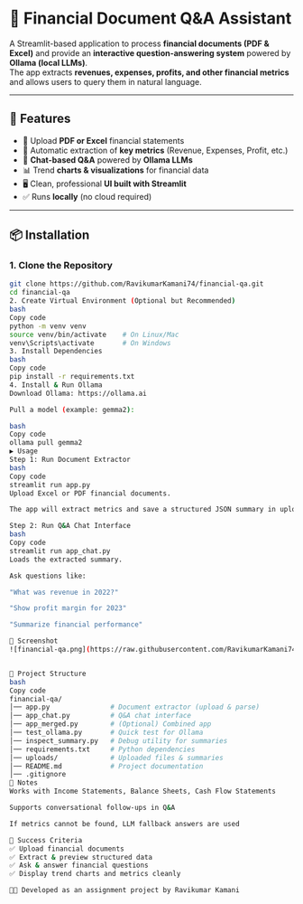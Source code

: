 # 💬 Financial Document Q&A Assistant

A Streamlit-based application to process **financial documents (PDF & Excel)** and provide an **interactive question-answering system** powered by **Ollama (local LLMs)**.  
The app extracts **revenues, expenses, profits, and other financial metrics** and allows users to query them in natural language.

---

## 🚀 Features
- 📂 Upload **PDF or Excel** financial statements  
- 🔎 Automatic extraction of **key metrics** (Revenue, Expenses, Profit, etc.)  
- 💬 **Chat-based Q&A** powered by **Ollama LLMs**  
- 📊 Trend **charts & visualizations** for financial data  
- 🖥️ Clean, professional **UI built with Streamlit**  
- ✅ Runs **locally** (no cloud required)  

---

## 📦 Installation

### 1. Clone the Repository
```bash
git clone https://github.com/RavikumarKamani74/financial-qa.git
cd financial-qa
2. Create Virtual Environment (Optional but Recommended)
bash
Copy code
python -m venv venv
source venv/bin/activate    # On Linux/Mac
venv\Scripts\activate       # On Windows
3. Install Dependencies
bash
Copy code
pip install -r requirements.txt
4. Install & Run Ollama
Download Ollama: https://ollama.ai

Pull a model (example: gemma2):

bash
Copy code
ollama pull gemma2
▶️ Usage
Step 1: Run Document Extractor
bash
Copy code
streamlit run app.py
Upload Excel or PDF financial documents.

The app will extract metrics and save a structured JSON summary in uploads/.

Step 2: Run Q&A Chat Interface
bash
Copy code
streamlit run app_chat.py
Loads the extracted summary.

Ask questions like:

"What was revenue in 2022?"

"Show profit margin for 2023"

"Summarize financial performance"

📸 Screenshot
![financial-qa.png](https://raw.githubusercontent.com/RavikumarKamani74/financial-qa/main/financial-qa.png)


📂 Project Structure
bash
Copy code
financial-qa/
│── app.py               # Document extractor (upload & parse)
│── app_chat.py          # Q&A chat interface
│── app_merged.py        # (Optional) Combined app
│── test_ollama.py       # Quick test for Ollama
│── inspect_summary.py   # Debug utility for summaries
│── requirements.txt     # Python dependencies
│── uploads/             # Uploaded files & summaries
│── README.md            # Project documentation
│── .gitignore
📝 Notes
Works with Income Statements, Balance Sheets, Cash Flow Statements

Supports conversational follow-ups in Q&A

If metrics cannot be found, LLM fallback answers are used

🎯 Success Criteria
✅ Upload financial documents
✅ Extract & preview structured data
✅ Ask & answer financial questions
✅ Display trend charts and metrics cleanly

👨‍💻 Developed as an assignment project by Ravikumar Kamani
